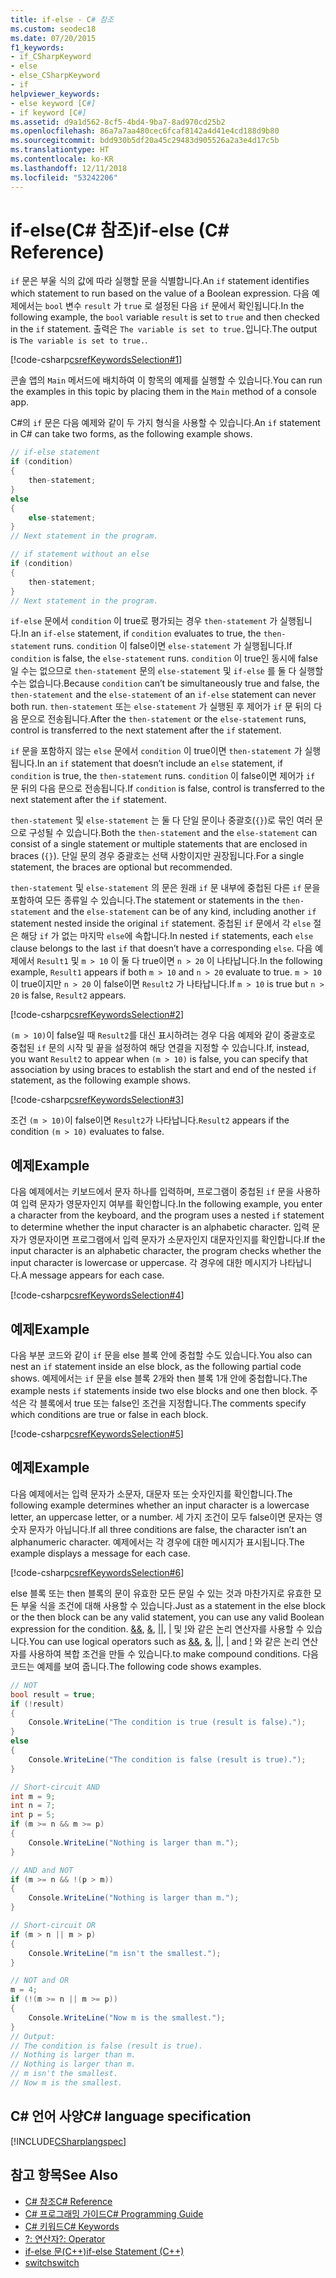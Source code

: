 ```yaml
---
title: if-else - C# 참조
ms.custom: seodec18
ms.date: 07/20/2015
f1_keywords:
- if_CSharpKeyword
- else
- else_CSharpKeyword
- if
helpviewer_keywords:
- else keyword [C#]
- if keyword [C#]
ms.assetid: d9a1d562-8cf5-4bd4-9ba7-8ad970cd25b2
ms.openlocfilehash: 86a7a7aa480cec6fcaf8142a4d41e4cd188d9b80
ms.sourcegitcommit: bdd930b5df20a45c29483d905526a2a3e4d17c5b
ms.translationtype: HT
ms.contentlocale: ko-KR
ms.lasthandoff: 12/11/2018
ms.locfileid: "53242206"
---
```

# <a name="if-else-c-reference"></a><span data-ttu-id="e4fb0-102">if-else(C# 참조)</span><span class="sxs-lookup"><span data-stu-id="e4fb0-102">if-else (C# Reference)</span></span>

<span data-ttu-id="e4fb0-103">`if` 문은 부울 식의 값에 따라 실행할 문을 식별합니다.</span><span class="sxs-lookup"><span data-stu-id="e4fb0-103">An `if` statement identifies which statement to run based on the value of a Boolean expression.</span></span> <span data-ttu-id="e4fb0-104">다음 예제에서는 `bool` 변수 `result` 가 `true` 로 설정된 다음 `if` 문에서 확인됩니다.</span><span class="sxs-lookup"><span data-stu-id="e4fb0-104">In the following example, the `bool` variable `result` is set to `true` and then checked in the `if` statement.</span></span> <span data-ttu-id="e4fb0-105">출력은 `The variable is set to true.`입니다.</span><span class="sxs-lookup"><span data-stu-id="e4fb0-105">The output is `The variable is set to true.`.</span></span>

[!code-csharp[csrefKeywordsSelection#1](~/samples/snippets/csharp/VS_Snippets_VBCSharp/csrefKeywordsSelection/CS/csrefKeywordsSelection.cs#1)]

<span data-ttu-id="e4fb0-106">콘솔 앱의 `Main` 메서드에 배치하여 이 항목의 예제를 실행할 수 있습니다.</span><span class="sxs-lookup"><span data-stu-id="e4fb0-106">You can run the examples in this topic by placing them in the `Main` method of a console app.</span></span>

<span data-ttu-id="e4fb0-107">C#의 `if` 문은 다음 예제와 같이 두 가지 형식을 사용할 수 있습니다.</span><span class="sxs-lookup"><span data-stu-id="e4fb0-107">An `if` statement in C# can take two forms, as the following example shows.</span></span>

```csharp
// if-else statement
if (condition)
{
    then-statement;
}
else
{
    else-statement;
}
// Next statement in the program.

// if statement without an else
if (condition)
{
    then-statement;
}
// Next statement in the program.
```

<span data-ttu-id="e4fb0-108">`if-else` 문에서 `condition` 이 true로 평가되는 경우 `then-statement` 가 실행됩니다.</span><span class="sxs-lookup"><span data-stu-id="e4fb0-108">In an `if-else` statement, if `condition` evaluates to true, the `then-statement` runs.</span></span> <span data-ttu-id="e4fb0-109">`condition` 이 false이면 `else-statement` 가 실행됩니다.</span><span class="sxs-lookup"><span data-stu-id="e4fb0-109">If `condition` is false, the `else-statement` runs.</span></span> <span data-ttu-id="e4fb0-110">`condition` 이 true인 동시에 false일 수는 없으므로 `then-statement` 문의 `else-statement` 및 `if-else` 를 둘 다 실행할 수는 없습니다.</span><span class="sxs-lookup"><span data-stu-id="e4fb0-110">Because `condition` can’t be simultaneously true and false, the `then-statement` and the `else-statement` of an `if-else` statement can never both run.</span></span> <span data-ttu-id="e4fb0-111">`then-statement` 또는 `else-statement` 가 실행된 후 제어가 `if` 문 뒤의 다음 문으로 전송됩니다.</span><span class="sxs-lookup"><span data-stu-id="e4fb0-111">After the `then-statement` or the `else-statement` runs, control is transferred to the next statement after the `if` statement.</span></span>

<span data-ttu-id="e4fb0-112">`if` 문을 포함하지 않는 `else` 문에서 `condition` 이 true이면 `then-statement` 가 실행됩니다.</span><span class="sxs-lookup"><span data-stu-id="e4fb0-112">In an `if` statement that doesn’t include an `else` statement, if `condition` is true, the `then-statement` runs.</span></span> <span data-ttu-id="e4fb0-113">`condition` 이 false이면 제어가 `if` 문 뒤의 다음 문으로 전송됩니다.</span><span class="sxs-lookup"><span data-stu-id="e4fb0-113">If `condition` is false, control is transferred to the next statement after the `if` statement.</span></span>

<span data-ttu-id="e4fb0-114">`then-statement` 및 `else-statement` 는 둘 다 단일 문이나 중괄호(`{}`)로 묶인 여러 문으로 구성될 수 있습니다.</span><span class="sxs-lookup"><span data-stu-id="e4fb0-114">Both the `then-statement` and the `else-statement` can consist of a single statement or multiple statements that are enclosed in braces (`{}`).</span></span> <span data-ttu-id="e4fb0-115">단일 문의 경우 중괄호는 선택 사항이지만 권장됩니다.</span><span class="sxs-lookup"><span data-stu-id="e4fb0-115">For a single statement, the braces are optional but recommended.</span></span>

<span data-ttu-id="e4fb0-116">`then-statement` 및 `else-statement` 의 문은 원래 `if` 문 내부에 중첩된 다른 `if` 문을 포함하여 모든 종류일 수 있습니다.</span><span class="sxs-lookup"><span data-stu-id="e4fb0-116">The statement or statements in the `then-statement` and the `else-statement` can be of any kind, including another `if` statement nested inside the original `if` statement.</span></span> <span data-ttu-id="e4fb0-117">중첩된 `if` 문에서 각 `else` 절은 해당 `if` 가 없는 마지막 `else`에 속합니다.</span><span class="sxs-lookup"><span data-stu-id="e4fb0-117">In nested `if` statements, each `else` clause belongs to the last `if` that doesn’t have a corresponding `else`.</span></span> <span data-ttu-id="e4fb0-118">다음 예제에서 `Result1` 및 `m > 10` 이 둘 다 true이면 `n > 20` 이 나타납니다.</span><span class="sxs-lookup"><span data-stu-id="e4fb0-118">In the following example, `Result1` appears if both `m > 10` and `n > 20` evaluate to true.</span></span> <span data-ttu-id="e4fb0-119">`m > 10` 이 true이지만 `n > 20` 이 false이면 `Result2` 가 나타납니다.</span><span class="sxs-lookup"><span data-stu-id="e4fb0-119">If `m > 10` is true but `n > 20` is false, `Result2` appears.</span></span>

[!code-csharp[csrefKeywordsSelection#2](~/samples/snippets/csharp/VS_Snippets_VBCSharp/csrefKeywordsSelection/CS/csrefKeywordsSelection.cs#2)]

<span data-ttu-id="e4fb0-120">`(m > 10)`이 false일 때 `Result2`를 대신 표시하려는 경우 다음 예제와 같이 중괄호로 중첩된 `if` 문의 시작 및 끝을 설정하여 해당 연결을 지정할 수 있습니다.</span><span class="sxs-lookup"><span data-stu-id="e4fb0-120">If, instead, you want `Result2` to appear when `(m > 10)` is false, you can specify that association by using braces to establish the start and end of the nested `if` statement, as the following example shows.</span></span>

[!code-csharp[csrefKeywordsSelection#3](~/samples/snippets/csharp/VS_Snippets_VBCSharp/csrefKeywordsSelection/CS/csrefKeywordsSelection.cs#3)]

<span data-ttu-id="e4fb0-121">조건 `(m > 10)`이 false이면 `Result2`가 나타납니다.</span><span class="sxs-lookup"><span data-stu-id="e4fb0-121">`Result2` appears if the condition `(m > 10)` evaluates to false.</span></span>

## <a name="example"></a><span data-ttu-id="e4fb0-122">예제</span><span class="sxs-lookup"><span data-stu-id="e4fb0-122">Example</span></span>

<span data-ttu-id="e4fb0-123">다음 예제에서는 키보드에서 문자 하나를 입력하며, 프로그램이 중첩된 `if` 문을 사용하여 입력 문자가 영문자인지 여부를 확인합니다.</span><span class="sxs-lookup"><span data-stu-id="e4fb0-123">In the following example, you enter a character from the keyboard, and the program uses a nested `if` statement to determine whether the input character is an alphabetic character.</span></span> <span data-ttu-id="e4fb0-124">입력 문자가 영문자이면 프로그램에서 입력 문자가 소문자인지 대문자인지를 확인합니다.</span><span class="sxs-lookup"><span data-stu-id="e4fb0-124">If the input character is an alphabetic character, the program checks whether the input character is lowercase or uppercase.</span></span> <span data-ttu-id="e4fb0-125">각 경우에 대한 메시지가 나타납니다.</span><span class="sxs-lookup"><span data-stu-id="e4fb0-125">A message appears for each case.</span></span>

[!code-csharp[csrefKeywordsSelection#4](~/samples/snippets/csharp/VS_Snippets_VBCSharp/csrefKeywordsSelection/CS/csrefKeywordsSelection.cs#4)]

## <a name="example"></a><span data-ttu-id="e4fb0-126">예제</span><span class="sxs-lookup"><span data-stu-id="e4fb0-126">Example</span></span>

<span data-ttu-id="e4fb0-127">다음 부분 코드와 같이 `if` 문을 else 블록 안에 중첩할 수도 있습니다.</span><span class="sxs-lookup"><span data-stu-id="e4fb0-127">You also can nest an `if` statement inside an else block, as the following partial code shows.</span></span> <span data-ttu-id="e4fb0-128">예제에서는 `if` 문을 else 블록 2개와 then 블록 1개 안에 중첩합니다.</span><span class="sxs-lookup"><span data-stu-id="e4fb0-128">The example nests `if` statements inside two else blocks and one then block.</span></span> <span data-ttu-id="e4fb0-129">주석은 각 블록에서 true 또는 false인 조건을 지정합니다.</span><span class="sxs-lookup"><span data-stu-id="e4fb0-129">The comments specify which conditions are true or false in each block.</span></span>

[!code-csharp[csrefKeywordsSelection#5](~/samples/snippets/csharp/VS_Snippets_VBCSharp/csrefKeywordsSelection/CS/csrefKeywordsSelection.cs#5)]

## <a name="example"></a><span data-ttu-id="e4fb0-130">예제</span><span class="sxs-lookup"><span data-stu-id="e4fb0-130">Example</span></span>

<span data-ttu-id="e4fb0-131">다음 예제에서는 입력 문자가 소문자, 대문자 또는 숫자인지를 확인합니다.</span><span class="sxs-lookup"><span data-stu-id="e4fb0-131">The following example determines whether an input character is a lowercase letter, an uppercase letter, or a number.</span></span> <span data-ttu-id="e4fb0-132">세 가지 조건이 모두 false이면 문자는 영숫자 문자가 아닙니다.</span><span class="sxs-lookup"><span data-stu-id="e4fb0-132">If all three conditions are false, the character isn’t an alphanumeric character.</span></span> <span data-ttu-id="e4fb0-133">예제에서는 각 경우에 대한 메시지가 표시됩니다.</span><span class="sxs-lookup"><span data-stu-id="e4fb0-133">The example displays a message for each case.</span></span>

[!code-csharp[csrefKeywordsSelection#6](~/samples/snippets/csharp/VS_Snippets_VBCSharp/csrefKeywordsSelection/CS/csrefKeywordsSelection.cs#6)]

<span data-ttu-id="e4fb0-134">else 블록 또는 then 블록의 문이 유효한 모든 문일 수 있는 것과 마찬가지로 유효한 모든 부울 식을 조건에 대해 사용할 수 있습니다.</span><span class="sxs-lookup"><span data-stu-id="e4fb0-134">Just as a statement in the else block or the then block can be any valid statement, you can use any valid Boolean expression for the condition.</span></span> <span data-ttu-id="e4fb0-135">[&&](../operators/conditional-and-operator.md), [&](../operators/and-operator.md), [&#124;&#124;](../operators/conditional-or-operator.md), [&#124;](../operators/or-operator.md) 및 [!](../operators/logical-negation-operator.md)와 같은 논리 연산자를 사용할 수 있습니다.</span><span class="sxs-lookup"><span data-stu-id="e4fb0-135">You can use logical operators such as [&&](../operators/conditional-and-operator.md), [&](../operators/and-operator.md), [&#124;&#124;](../operators/conditional-or-operator.md), [&#124;](../operators/or-operator.md) and [!](../operators/logical-negation-operator.md)</span></span> <span data-ttu-id="e4fb0-136">와 같은 논리 연산자를 사용하여 복합 조건을 만들 수 있습니다.</span><span class="sxs-lookup"><span data-stu-id="e4fb0-136">to make compound conditions.</span></span> <span data-ttu-id="e4fb0-137">다음 코드는 예제를 보여 줍니다.</span><span class="sxs-lookup"><span data-stu-id="e4fb0-137">The following code shows examples.</span></span>

```csharp
// NOT
bool result = true;
if (!result)
{
    Console.WriteLine("The condition is true (result is false).");
}
else
{
    Console.WriteLine("The condition is false (result is true).");
}

// Short-circuit AND
int m = 9;
int n = 7;
int p = 5;
if (m >= n && m >= p)
{
    Console.WriteLine("Nothing is larger than m.");
}

// AND and NOT
if (m >= n && !(p > m))
{
    Console.WriteLine("Nothing is larger than m.");
}

// Short-circuit OR
if (m > n || m > p)
{
    Console.WriteLine("m isn't the smallest.");
}

// NOT and OR
m = 4;
if (!(m >= n || m >= p))
{
    Console.WriteLine("Now m is the smallest.");
}
// Output:
// The condition is false (result is true).
// Nothing is larger than m.
// Nothing is larger than m.
// m isn't the smallest.
// Now m is the smallest.
```

## <a name="c-language-specification"></a><span data-ttu-id="e4fb0-138">C# 언어 사양</span><span class="sxs-lookup"><span data-stu-id="e4fb0-138">C# language specification</span></span>

[!INCLUDE[CSharplangspec](~/includes/csharplangspec-md.md)]

## <a name="see-also"></a><span data-ttu-id="e4fb0-139">참고 항목</span><span class="sxs-lookup"><span data-stu-id="e4fb0-139">See Also</span></span>

- [<span data-ttu-id="e4fb0-140">C# 참조</span><span class="sxs-lookup"><span data-stu-id="e4fb0-140">C# Reference</span></span>](../index.md)  
- [<span data-ttu-id="e4fb0-141">C# 프로그래밍 가이드</span><span class="sxs-lookup"><span data-stu-id="e4fb0-141">C# Programming Guide</span></span>](../../programming-guide/index.md)  
- [<span data-ttu-id="e4fb0-142">C# 키워드</span><span class="sxs-lookup"><span data-stu-id="e4fb0-142">C# Keywords</span></span>](index.md)  
- [<span data-ttu-id="e4fb0-143">?: 연산자</span><span class="sxs-lookup"><span data-stu-id="e4fb0-143">?: Operator</span></span>](../operators/conditional-operator.md)  
- [<span data-ttu-id="e4fb0-144">if-else 문(C++)</span><span class="sxs-lookup"><span data-stu-id="e4fb0-144">if-else Statement (C++)</span></span>](/cpp/cpp/if-else-statement-cpp)  
- [<span data-ttu-id="e4fb0-145">switch</span><span class="sxs-lookup"><span data-stu-id="e4fb0-145">switch</span></span>](switch.md)  
